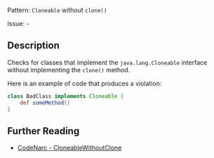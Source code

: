 Pattern: `Cloneable` without `clone()`

Issue: -

## Description

Checks for classes that implement the `java.lang.Cloneable` interface without implementing the `clone()` method.

Here is an example of code that produces a violation:

``` groovy
class BadClass implements Cloneable {
    def someMethod()
}
```

## Further Reading

* [CodeNarc - CloneableWithoutClone](https://codenarc.github.io/CodeNarc/codenarc-rules-design.html#cloneablewithoutclone-rule)